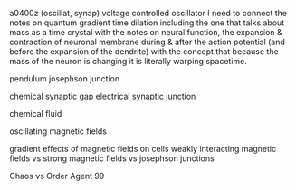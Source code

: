 a0400z
(oscillat, synap) voltage controlled oscillator
I need to connect the notes on quantum gradient time dilation including the one that talks about mass as a time crystal with the notes on neural function, the expansion & contraction of neuronal membrane during & after the action potential (and before the expansion of the dendrite) with the concept that because the mass of the neuron is changing it is literally warping spacetime.


pendulum
josephson junction

chemical synaptic gap
electrical synaptic junction

chemical fluid

oscillating magnetic fields

gradient effects of magnetic fields on cells
weakly interacting magnetic fields vs strong magnetic fields vs josephson junctions

Chaos vs Order 
Agent 99
